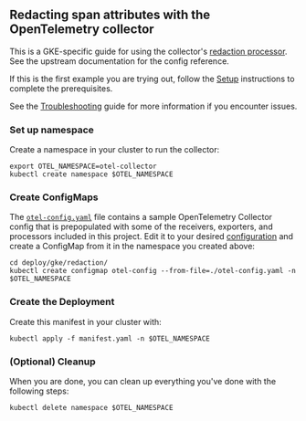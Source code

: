 ## Redacting span attributes with the OpenTelemetry collector

This is a GKE-specific guide for using the collector's [redaction processor](https://github.com/open-telemetry/opentelemetry-collector-contrib/tree/main/processor/redactionprocessor#redaction-processor). See the upstream documentation for the config reference.

If this is the first example you are trying out, follow the [Setup](../setup.md) instructions to
complete the prerequisites.

See the [Troubleshooting](../troubleshooting.md) guide for more information if you encounter issues.

### Set up namespace

Create a namespace in your cluster to run the collector:

```
export OTEL_NAMESPACE=otel-collector
kubectl create namespace $OTEL_NAMESPACE
```

### Create ConfigMaps

The [`otel-config.yaml`](otel-config.yaml) file contains a sample OpenTelemetry Collector config that is
prepopulated with some of the receivers, exporters, and processors included in this project. Edit it to
your desired [configuration](https://opentelemetry.io/docs/collector/configuration/) and create a ConfigMap
from it in the namespace you created above:

```
cd deploy/gke/redaction/
kubectl create configmap otel-config --from-file=./otel-config.yaml -n $OTEL_NAMESPACE
```

### Create the Deployment

Create this manifest in your cluster with:

```
kubectl apply -f manifest.yaml -n $OTEL_NAMESPACE
```

### (Optional) Cleanup

When you are done, you can clean up everything you've done with the following steps:

```
kubectl delete namespace $OTEL_NAMESPACE
```